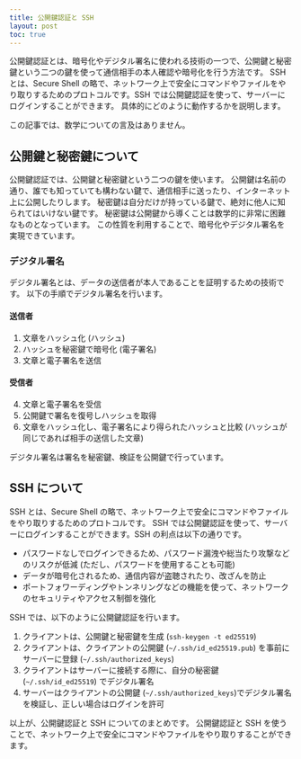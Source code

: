 ```yaml
---
title: 公開鍵認証と SSH
layout: post
toc: true
---
```


公開鍵認証とは、暗号化やデジタル署名に使われる技術の一つで、公開鍵と秘密鍵という二つの鍵を使って通信相手の本人確認や暗号化を行う方法です。
SSH とは、Secure Shell の略で、ネットワーク上で安全にコマンドやファイルをやり取りするためのプロトコルです。SSH では公開鍵認証を使って、サーバーにログインすることができます。
具体的にどのように動作するかを説明します。

この記事では、数学についての言及はありません。

## 公開鍵と秘密鍵について

公開鍵認証では、公開鍵と秘密鍵という二つの鍵を使います。
公開鍵は名前の通り、誰でも知っていても構わない鍵で、通信相手に送ったり、インターネット上に公開したりします。
秘密鍵は自分だけが持っている鍵で、絶対に他人に知られてはいけない鍵です。
秘密鍵は公開鍵から導くことは数学的に非常に困難なものとなっています。
この性質を利用することで、暗号化やデジタル署名を実現できています。

### デジタル署名

デジタル署名とは、データの送信者が本人であることを証明するための技術です。
以下の手順でデジタル署名を行います。

#### 送信者
1. 文章をハッシュ化 (ハッシュ)
2. ハッシュを秘密鍵で暗号化 (電子署名)
3. 文章と電子署名を送信
#### 受信者
4. 文章と電子署名を受信
5. 公開鍵で署名を復号しハッシュを取得
6. 文章をハッシュ化し、電子署名により得られたハッシュと比較 (ハッシュが同じであれば相手の送信した文章)

デジタル署名は署名を秘密鍵、検証を公開鍵で行っています。

## SSH について

SSH とは、Secure Shell の略で、ネットワーク上で安全にコマンドやファイルをやり取りするためのプロトコルです。
SSH では公開鍵認証を使って、サーバーにログインすることができます。SSH の利点は以下の通りです。

- パスワードなしでログインできるため、パスワード漏洩や総当たり攻撃などのリスクが低減 (ただし、パスワードを使用することも可能)
- データが暗号化されるため、通信内容が盗聴されたり、改ざんを防止
- ポートフォワーディングやトンネリングなどの機能を使って、ネットワークのセキュリティやアクセス制御を強化

SSH では、以下のように公開鍵認証を行います。

1. クライアントは、公開鍵と秘密鍵を生成 (`ssh-keygen -t ed25519`)
2. クライアントは、クライアントの公開鍵 (`~/.ssh/id_ed25519.pub`) を事前にサーバーに登録 (`~/.ssh/authorized_keys`)
3. クライアントはサーバーに接続する際に、自分の秘密鍵 (`~/.ssh/id_ed25519`) でデジタル署名
4. サーバーはクライアントの公開鍵 (`~/.ssh/authorized_keys`)でデジタル署名を検証し、正しい場合はログインを許可

以上が、公開鍵認証と SSH についてのまとめです。
公開鍵認証と SSH を使うことで、ネットワーク上で安全にコマンドやファイルをやり取りすることができます。
